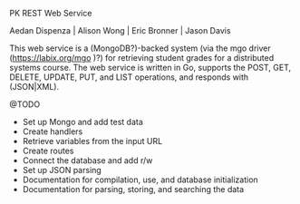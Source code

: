 PK REST Web Service

Aedan Dispenza | Alison Wong | Eric Bronner | Jason Davis 

This web service is a (MongoDB?)-backed system (via the mgo driver (https://labix.org/mgo )?) for retrieving student grades for a distributed systems course. The web service is written in Go, supports the POST, GET, DELETE, UPDATE, PUT, and LIST operations, and responds with (JSON|XML).

@TODO
*	Set up Mongo and add test data
*	Create handlers
*	Retrieve variables from the input URL
*	Create routes
*	Connect the database and add r/w
*	Set up JSON parsing
*	Documentation for compilation, use, and database initialization
*	Documentation for parsing, storing, and searching the data
